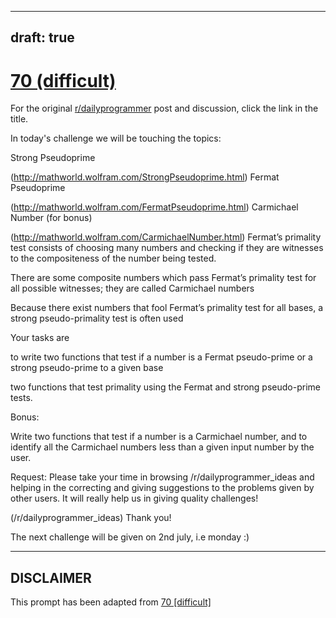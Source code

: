 ---
draft: true
----

# [70 (difficult)](https://www.reddit.com/r/dailyprogrammer/comments/vsv47/6292012_challenge_70_difficult/)

For the original [r/dailyprogrammer](https://www.reddit.com/r/dailyprogrammer/) post and discussion, click the link in the title.

In today's challenge we will be touching the topics:

Strong Pseudoprime

(http://mathworld.wolfram.com/StrongPseudoprime.html)
Fermat Pseudoprime

(http://mathworld.wolfram.com/FermatPseudoprime.html)
Carmichael Number (for bonus)

(http://mathworld.wolfram.com/CarmichaelNumber.html)
Fermat’s primality test consists of choosing many numbers and checking if they are witnesses to the compositeness of the number being tested.

There are some composite numbers which pass Fermat’s primality test for all possible witnesses; they are called Carmichael numbers

Because there exist numbers that fool Fermat’s primality test for all bases, a strong pseudo-primality test is often used

Your tasks are 

to write two functions that test if a number is a Fermat pseudo-prime or a strong pseudo-prime to a given base

two functions that test primality using the Fermat and strong pseudo-prime tests.

Bonus: 

Write two functions that test if a number is a Carmichael number, and to identify all the Carmichael numbers less than a given input number by the user.

Request: Please take your time in browsing /r/dailyprogrammer_ideas and helping in the correcting and giving suggestions to the problems given by other users. It will really help us in giving quality challenges!

(/r/dailyprogrammer_ideas)
Thank you!

The next challenge will be given on 2nd july, i.e monday :)


----
## **DISCLAIMER**
This prompt has been adapted from [70 [difficult]](https://www.reddit.com/r/dailyprogrammer/comments/vsv47/6292012_challenge_70_difficult/
)
